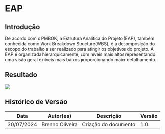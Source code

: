 # EAP

## Introdução 
De acordo com o PMBOK, a Estrutura Analítica do Projeto (EAP), também conhecida como Work Breakdown Structure(WBS), é a decomposição do escopo do trabalho a ser realizado para atingir os objetivos do projeto. A EAP é organizada hierarquicamente, com níveis mais altos representando uma visão geral e níveis mais baixos proporcionando maior detalhamento.

## Resultado
<img src="../../assets/EAP.png"/>

## Histórico de Versão

Data|Autor(es)|Descrição|Versão
----|---------|--------------|--------
30/07/2024 | Brenno Oliveira | Criação do documento | 1.0